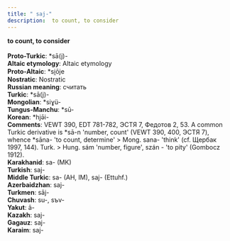 ```yaml
---
title: " saj-"
description:  to count, to consider
---
```

<p data-pagefind-weight="0.5">
<strong> to count, to consider</strong><br><br>
<strong>Proto-Turkic</strong>:  *sā(j)-<br>
<strong>Altaic etymology</strong>:  Altaic etymology<br>
<strong> Proto-Altaic</strong>:  *si̯ōje<br>
<strong>Nostratic</strong>:  Nostratic<br>
<strong>Russian meaning</strong>:  считать<br>
<strong>Turkic</strong>:  *sā(j)-<br>
<strong>Mongolian</strong>:  *siɣü-<br>
<strong>Tungus-Manchu</strong>:  *sū-<br>
<strong>Korean</strong>:  *hjǝ̄i-<br>
<strong>Comments</strong>:  VEWT 390, EDT 781-782, ЭСТЯ 7, Федотов 2, 53. A common Turkic derivative is *sā-n 'number, count' (VEWT 390, 400, ЭСТЯ 7), whence *sāna- 'to count, determine' > Mong. sana- 'think' (cf. Щербак 1997, 144). Turk. > Hung. sám 'number, figure', szán - 'to pity' (Gombocz 1912).<br>
<strong>Karakhanid</strong>:  sa- (MK)<br>
<strong>Turkish</strong>:  saj-<br>
<strong>Middle Turkic</strong>:  sa- (AH, IM), saj- (Ettuhf.)<br>
<strong>Azerbaidzhan</strong>:  saj-<br>
<strong>Turkmen</strong>:  sāj-<br>
<strong>Chuvash</strong>:  su-, sъv-<br>
<strong>Yakut</strong>:  ā-<br>
<strong>Kazakh</strong>:  saj-<br>
<strong>Gagauz</strong>:  saj-<br>
<strong>Karaim</strong>:  saj-<br>

</p>
